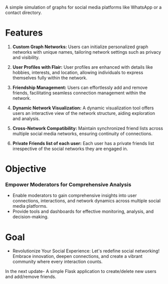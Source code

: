 A simple simulation of graphs for social media platforms like WhatsApp or a contact directory.

# Features
1. **Custom Graph Networks:**
Users can initialize personalized graph networks with unique names, tailoring network settings such as privacy and visibility.

2. **User Profiles with Flair:**
User profiles are enhanced with details like hobbies, interests, and location, allowing individuals to express themselves fully within the network.

3. **Friendship Management:**
Users can effortlessly add and remove friends, facilitating seamless connection management within the network.

4. **Dynamic Network Visualization:**
A dynamic visualization tool offers users an interactive view of the network structure, aiding exploration and analysis.

5. **Cross-Network Compatibility:**
Maintain synchronized friend lists across multiple social media networks, ensuring continuity of connections.

6. **Private Friends list of each user:**
Each user has a private friends list irrespective of the social networks they are engaged in.


# Objective
### Empower Moderators for Comprehensive Analysis
* Enable moderators to gain comprehensive insights into user connections, interactions, and network dynamics across multiple social media platforms. 
* Provide tools and dashboards for effective monitoring, analysis, and decision-making.

# Goal
* Revolutionize Your Social Experience:
Let's redefine social networking! Embrace innovation, deepen connections, and create a vibrant community where every interaction counts.

In the next update-
A simple Flask application to create/delete new users and add/remove friends.
